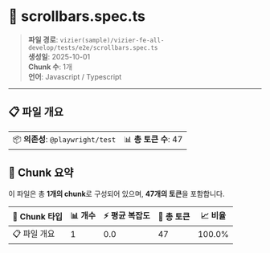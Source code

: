 # 📄 scrollbars.spec.ts

> **파일 경로**: `vizier(sample)/vizier-fe-all-develop/tests/e2e/scrollbars.spec.ts`  
> **생성일**: 2025-10-01  
> **Chunk 수**: 1개  
> **언어**: Javascript / Typescript
---


## 📋 파일 개요

| | |
|--|--|
| 📦 **의존성**: `@playwright/test` | 📊 **총 토큰 수**: 47 |






## 🧩 Chunk 요약

이 파일은 총 **1개의 chunk**로 구성되어 있으며, **47개의 토큰**을 포함합니다.

| 🧩 Chunk 타입 | 📊 개수 | ⚡ 평균 복잡도 | 📝 총 토큰 | 📈 비율 |
|---------------|--------|-------------|----------|--------|
| 📋 파일 개요 | 1 | 0.0 | 47 | 100.0% |

